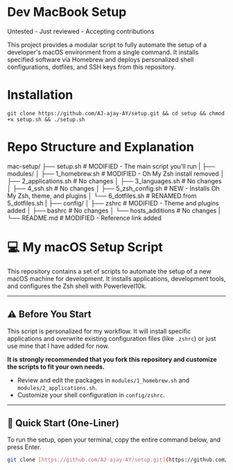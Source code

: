 
# Dev MacBook Setup
Untested - Just reviewed - Accepting contributions

This project provides a modular script to fully automate the setup of a developer's macOS environment from a single command. It installs specified software via Homebrew and deploys personalized shell configurations, dotfiles, and SSH keys from this repository.


# Installation

```shell
git clone https://github.com/AJ-ajay-AY/setup.git && cd setup && chmod +x setup.sh && ./setup.sh
```



# Repo Structure and Explanation

mac-setup/
├── setup.sh                 # MODIFIED - The main script you'll run
|
├── modules/
│   ├── 1_homebrew.sh        # MODIFIED - Oh My Zsh install removed
│   ├── 2_applications.sh    # No changes
│   ├── 3_languages.sh       # No changes
│   ├── 4_ssh.sh             # No changes
│   ├── 5_zsh_config.sh      # NEW - Installs Oh My Zsh, theme, and plugins
│   └── 6_dotfiles.sh        # RENAMED from 5_dotfiles.sh
|
├── config/
│   ├── zshrc                # MODIFIED - Theme and plugins added
│   ├── bashrc               # No changes
│   └── hosts_additions      # No changes
|
└── README.md                # MODIFIED - Reference link added


# 💻 My macOS Setup Script

This repository contains a set of scripts to automate the setup of a new macOS machine for development. It installs applications, development tools, and configures the Zsh shell with Powerlevel10k.

---

## ⚠️ Before You Start

This script is personalized for my workflow. It will install specific applications and overwrite existing configuration files (like `.zshrc`) or just use mine that I have added for now.

**It is strongly recommended that you fork this repository and customize the scripts to fit your own needs.**

* Review and edit the packages in `modules/1_homebrew.sh` and `modules/2_applications.sh`.
* Customize your shell configuration in `config/zshrc`.

---

## 🚀 Quick Start (One-Liner)

To run the setup, open your terminal, copy the entire command below, and press Enter.

```bash
git clone [https://github.com/AJ-ajay-AY/setup.git](https://github.com/AJ-ajay-AY/setup.git) && cd setup/macBook_setup && chmod +x setup.sh && ./setup.sh